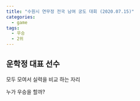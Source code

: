 ```yaml
---
title: "수원시 연무정 전국 남여 궁도 대회 (2020.07.15)"
categories:
  - game
tags:
  - 우승
  - 2위
---
```


## 운학정 대표 선수
모두 모여서 실력을 비교 하는 자리

누가 우승을 할까?